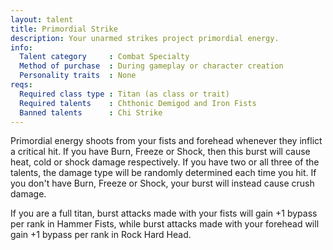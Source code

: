 ```yaml
---
layout: talent
title: Primordial Strike
description: Your unarmed strikes project primordial energy.
info:
  Talent category     : Combat Specialty
  Method of purchase  : During gameplay or character creation
  Personality traits  : None
reqs:
  Required class type : Titan (as class or trait)
  Required talents    : Chthonic Demigod and Iron Fists
  Banned talents      : Chi Strike
---
```


Primordial energy shoots from your fists and forehead whenever they inflict a critical hit. If you have Burn, Freeze or Shock, then this burst will cause heat, cold or shock damage respectively. If you have two or all three of the talents, the damage type will be randomly determined each time you hit. If you don't have Burn, Freeze or Shock, your burst will instead cause crush damage.

If you are a full titan, burst attacks made with your fists will gain +1 bypass per rank in Hammer Fists, while burst attacks made with your forehead will gain +1 bypass per rank in Rock Hard Head.